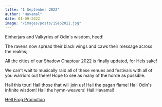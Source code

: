```yaml
---
title: "1 September 2022"
author: "Havamal"
date: 01-09-2022
image: "/images/posts/1Sep2022.jpg"
---
```


Einherjars and Valkyries of Odin's wisdom, heed!

The ravens now spread their black wings and caws their message across the realms;

All the cities of our Shadow Chaptour 2022 is finally updated, for Hels sake!

We can't wait to musically raid all of these venues and festivals with all of you warriors out there! Hope to see as many of the horde as possible.

Hail this tour! Hail those that will join us! Hail the pagan flame! Hail Odin's infinite wisdom! Hail the hymn-weavers! Hail Havamal!

[Hell Frog Promotion](https://www.facebook.com/HellFrogPromotion)